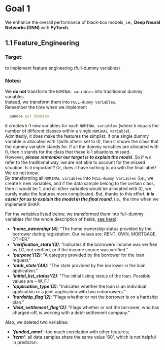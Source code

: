 # Goal 1  
We enhance the overall performance of black-box models, i.e., **Deep Neural Networks (DNN)** with **PyTorch**.
## 1.1 Feature_Engineering
### **Target**:  
to implement feature engineering (full-dummy variables)
### **Notes**:  
We **do not** transform the `NOMINAL variables` into traditionnal dummy variables.  
Instead, we transform them into `FULL-dummy Variables`.  
Remember the time when we implement
```javascript
  pandas.get_dummies
```
it creates k-1 new variables for each `NOMINAL variables` (where k equals the number of different classes within a single `NOMINAL variable`).  
Admittedly, it does make the features the simplist. If one single dummy variable is allocated with 1(with others set to 0), then it shows the class that the dummy variable stands for.
If all the dummy variables are allocated with 0, then it stands for the class that these k-1 situations missed.  
However, ***please remember our target is to explain the model***. So if we refer to the traditional way, we are not able to
account for the missed situation. Is it important? Or, does it have nothing to do with the final label? We do not know.   
By transforming all `NOMINAL variables` into `FULL-dummy Variables` (i.e., we create k new variables, and if the data sample
belong to the certain class, then it would be 1, and all other variables would be allocated with 0), we surely make the features more complicated. But, thanks to this effort, ***it is easier for us
to explain the model in the final round***, i.e., the time when we implement SHAP.

For the variables listed below, we transformed them into full-dummy variables (for the whole description of fields,
[see here](https://github.com/DannyyDing/Bank-project/blob/main/Goal%201/DataSet/LCDataDictionary.xlsx)):  

* ***'home_ownership'(4)***: "The home ownership status provided by the borrower during registration. Our values are:
RENT, OWN, MORTGAGE, OTHER."
* ***'verification_statu'(3)***: "Indicates if the borrowers income was verified by
LC, not verified, or if the income source was verified."
* ***'purpose'(12)***: "A category provided by the borrower for the loan request."
* ***'addr_state'(49)***: "The state provided by the borrower in the loan application."
* ***'initial_list_status'(2)***: "The initial listing status of the loan. Possible values are – W, F."
* ***'application_type'(2)***: "Indicates whether the loan is an individual application or a joint application with two coborrowers."
* ***'hardship_flag'(2)***: "Flags whether or not the borrower is on a hardship plan."
* ***'debt_settlement_flag'(2)***: "Flags whether or not the borrower, who has charged-off, is working with a debt-settlement company."

Also, we deleted two variables:  

* ***'funded_amnt'***: too much correlation with other features;
* ***'term'***: all data samples share the same value '60', which is not helpful in predicton.
